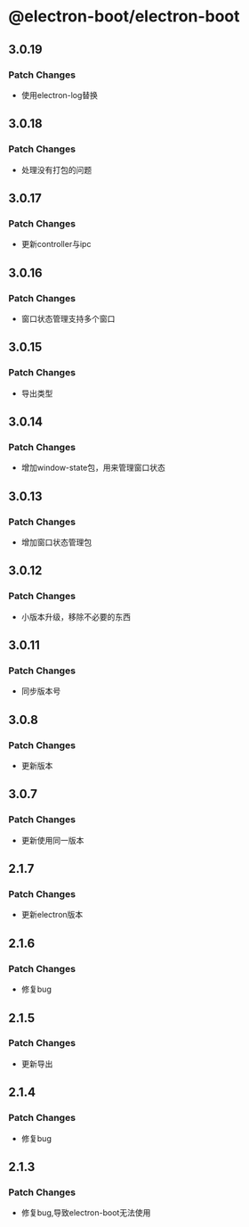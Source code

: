 # @electron-boot/electron-boot

## 3.0.19

### Patch Changes

- 使用electron-log替换

## 3.0.18

### Patch Changes

- 处理没有打包的问题

## 3.0.17

### Patch Changes

- 更新controller与ipc

## 3.0.16

### Patch Changes

- 窗口状态管理支持多个窗口

## 3.0.15

### Patch Changes

- 导出类型

## 3.0.14

### Patch Changes

- 增加window-state包，用来管理窗口状态

## 3.0.13

### Patch Changes

- 增加窗口状态管理包

## 3.0.12

### Patch Changes

- 小版本升级，移除不必要的东西

## 3.0.11

### Patch Changes

- 同步版本号

## 3.0.8

### Patch Changes

- 更新版本

## 3.0.7

### Patch Changes

- 更新使用同一版本

## 2.1.7

### Patch Changes

- 更新electron版本

## 2.1.6

### Patch Changes

- 修复bug

## 2.1.5

### Patch Changes

- 更新导出

## 2.1.4

### Patch Changes

- 修复bug

## 2.1.3

### Patch Changes

- 修复bug,导致electron-boot无法使用
